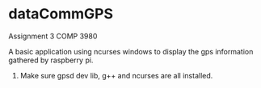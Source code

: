# dataCommGPS

Assignment 3 COMP 3980

A basic application using ncurses windows to display the gps information gathered by raspberry pi.

1. Make sure gpsd dev lib, g++ and ncurses are all installed.
